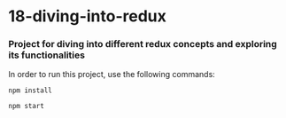# 18-diving-into-redux

### Project for diving into different redux concepts and exploring its functionalities

In order to run this project, use the following commands:

`npm install`

`npm start`
